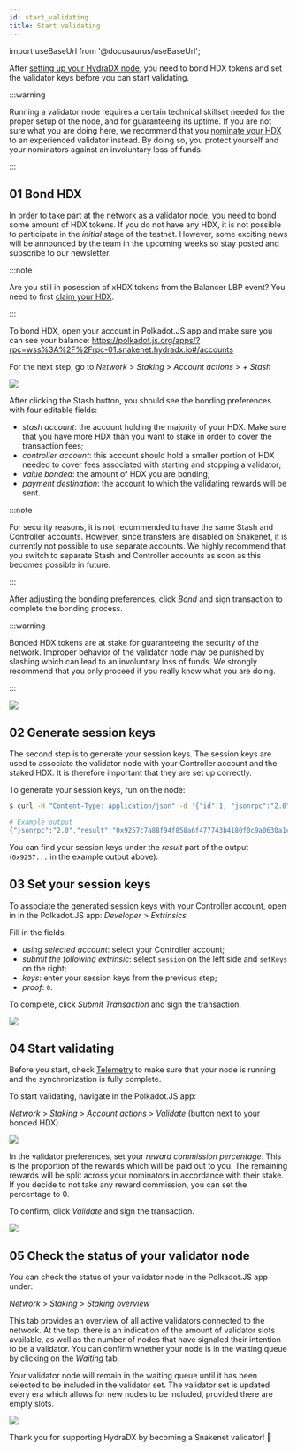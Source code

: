 ```yaml
---
id: start_validating 
title: Start validating
---
```


import useBaseUrl from '@docusaurus/useBaseUrl';

After [setting up your HydraDX node](node_setup), you need to bond HDX tokens and set the validator keys before you can start validating.

:::warning

Running a validator node requires a certain technical skillset needed for the proper setup of the node, and for guaranteeing its uptime. If you are not sure what you are doing here, we recommend that you [nominate your HDX](/start_nominating) to an experienced validator instead. By doing so, you protect yourself and your nominators against an involuntary loss of funds.

:::

## 01 Bond HDX

In order to take part at the network as a validator node, you need to bond some amount of HDX tokens. If you do not have any HDX, it is not possible to participate in the _initial_ stage of the testnet. However, some exciting news will be announced by the team in the upcoming weeks so stay posted and subscribe to our newsletter.

:::note

Are you still in posession of xHDX tokens from the Balancer LBP event? You need to first [claim your HDX](claim).

:::

To bond HDX, open your account in Polkadot.JS app and make sure you can see your balance:
https://polkadot.js.org/apps/?rpc=wss%3A%2F%2Frpc-01.snakenet.hydradx.io#/accounts

For the next step, go to *Network* > *Staking* > *Account actions* > *+ Stash*

<div style={{textAlign: 'center'}}>
  <img src={useBaseUrl('/validator-guide/bond-hdx-1.png')} />
</div>

After clicking the Stash button, you should see the bonding preferences with four editable fields:
* _stash account_: the account holding the majority of your HDX. Make sure that you have more HDX than you want to stake in order to cover the transaction fees;
* _controller account_: this account should hold a smaller portion of HDX needed to cover fees associated with starting and stopping a validator;
* _value bonded_: the amount of HDX you are bonding;
* _payment destination_: the account to which the validating rewards will be sent.

:::note

For security reasons, it is not recommended to have the same Stash and Controller accounts. However, since transfers are disabled on Snakenet, it is currently not possible to use separate accounts. We highly recommend that you switch to separate Stash and Controller accounts as soon as this becomes possible in future.

:::

After adjusting the bonding preferences, click _Bond_ and sign transaction to complete the bonding process.

:::warning

Bonded HDX tokens are at stake for guaranteeing the security of the network. Improper behavior of the validator node may be punished by slashing which can lead to an involuntary loss of funds. We strongly recommend that you only proceed if you really know what you are doing.

:::

<div style={{textAlign: 'center'}}>
  <img src={useBaseUrl('/validator-guide/bond-hdx-2.png')} />
</div>

## 02 Generate session keys

The second step is to generate your session keys. The session keys are used to associate the validator node with your Controller account and the staked HDX. It is therefore important that they are set up correctly.

To generate your session keys, run on the node:

```bash
$ curl -H "Content-Type: application/json" -d '{"id":1, "jsonrpc":"2.0", "method": "author_rotateKeys", "params":[]}' http://localhost:9933

# Example output
{"jsonrpc":"2.0","result":"0x9257c7a88f94f858a6f477743b4180f0c9a0630a1cea85c3f47dc6ca78e503767089bebe02b18765232ecd67b35a7fb18fc3027613840f27aca5a5cc300775391cf298af0f0e0342d0d0d873b1ec703009c6816a471c64b5394267c6fc583c31884ac83d9fed55d5379bbe1579601872ccc577ad044dd449848da1f830dd3e45","id":1}
```

You can find your session keys under the _result_ part of the output (`0x9257...` in the example output above).

## 03 Set your session keys

To associate the generated session keys with your Controller account, open in in the Polkadot.JS app:
*Developer* > *Extrinsics*

Fill in the fields:

* _using selected account_: select your Controller account;
* _submit the following extrinsic_: select `session` on the left side and `setKeys` on the right;
* _keys_: enter your session keys from the previous step;
* _proof_: `0`.

To complete, click _Submit Transaction_ and sign the transaction.

<div style={{textAlign: 'center'}}>
  <img src={useBaseUrl('/validator-guide/set-session-keys-1.png')} />
</div>

## 04 Start validating

Before you start, check [Telemetry](https://telemetry.polkadot.io/#list/HydraDX%20Snakenet) to make sure that your node is running and the synchronization is fully complete.

To start validating, navigate in the Polkadot.JS app:

*Network* > *Staking* > *Account actions* > *Validate* (button next to your bonded HDX)

<div style={{textAlign: 'center'}}>
  <img src={useBaseUrl('/validator-guide/validate-1.png')} />
</div>

In the validator preferences, set your _reward commission percentage_. This is the proportion of the rewards which will be paid out to you. The remaining rewards will be split across your nominators in accordance with their stake. If you decide to not take any reward commission, you can set the percentage to 0.

To confirm, click *Validate* and sign the transaction.

<div style={{textAlign: 'center'}}>
  <img src={useBaseUrl('/validator-guide/validate-2.png')} />
</div>

## 05 Check the status of your validator node

You can check the status of your validator node in the Polkadot.JS app under:

*Network* > *Staking* > *Staking overview*

This tab provides an overview of all active validators connected to the network. At the top, there is an indication of the amount of validator slots available, as well as the number of nodes that have signaled their intention to be a validator. You can confirm whether your node is in the waiting queue by clicking on the _Waiting_ tab.

Your validator node will remain in the waiting queue until it has been selected to be included in the validator set. The validator set is updated every era which allows for new nodes to be included, provided there are empty slots.

<div style={{textAlign: 'center'}}>
  <img src={useBaseUrl('/validator-guide/validate-3.png')} />
</div>

Thank you for supporting HydraDX by becoming a Snakenet validator! 🎉
